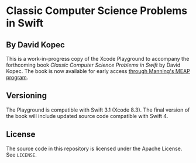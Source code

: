 # Classic Computer Science Problems in Swift
## By David Kopec

This is a work-in-progress copy of the Xcode Playground to accompany the forthcoming book *Classic Computer Science Problems in Swift* by David Kopec. The book is now available for early access [through Manning's MEAP program](https://www.manning.com/books/classic-computer-science-problems-in-swift).

## Versioning

The Playground is compatible with Swift 3.1 (Xcode 8.3). The final version of the book will include updated source code compatible with Swift 4.

## License

The source code in this repository is licensed under the Apache License. See `LICENSE`.
